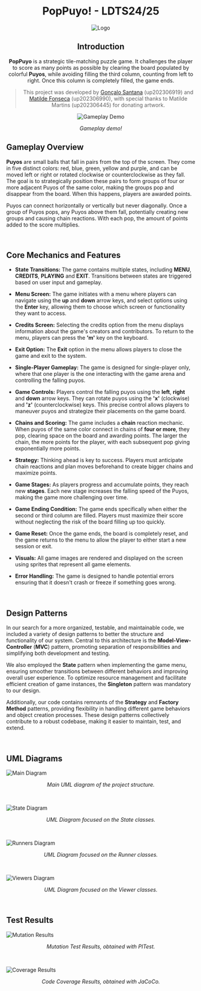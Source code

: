 <h1 align="center">PopPuyo! - LDTS24/25</h1>
<p align="center">
  <img src="https://github.com/byllumm/Y2S1-PopPuyo-project/blob/main/docs/images/new_logo.png" alt="Logo">
</p>

<h2 align="center">Introduction</h2>

<p align="center">
  <strong>PopPuyo</strong> is a strategic tile-matching puzzle game. It challenges the player to score as many points as possible by clearing the board populated by colorful <strong>Puyos</strong>, while avoiding filling the third column, counting from left to right. Once this column is completely filled, the game ends.
</p>

><p align="center">
>This project was developed by <a href="https://github.com/quadruplesec">Gonçalo Santana</a> (up202306919) and <a href="https://github.com/up202306990">Matilde Fonseca</a> (up202306990), with special thanks to Matilde Martins (up202306445) for donating artwork.
></p>

<p align="center">
  <img src="https://github.com/byllumm/Y2S1-PopPuyo-project/blob/main/docs/images/game_demo.gif" alt="Gameplay Demo">
</p>
<p align="center">
  <em>Gameplay demo!</em>
</p>


## Gameplay Overview

**Puyos** are small balls that fall in pairs from the top of the screen. They come in five distinct colors: red, blue, green, yellow and purple, and can be moved left or right or rotated clockwise or counterclockwise as they fall. The goal is to strategically position these pairs to form groups of four or more adjacent Puyos of the same color, making the groups pop and disappear from the board. When this happens, players are awarded points.

Puyos can connect horizontally or vertically but never diagonally. Once a group of Puyos pops, any Puyos above them fall, potentially creating new groups and causing chain reactions. With each pop, the amount of points added to the score multiplies.

&nbsp;

## Core Mechanics and Features

-   **State Transitions:** The game contains multiple states, including **MENU**, **CREDITS**, **PLAYING** and **EXIT**. Transitions between states are triggered based on user input and gameplay.
    
-   **Menu Screen:** The game initiates with a menu where players can navigate using the **up** and **down** arrow keys, and select options using the **Enter** key, allowing them to choose which screen or functionality they want to access.
    
-   **Credits Screen:** Selecting the credits option from the menu displays information about the game's creators and contributors. To return to the menu, players can press the **'m'** key on the keyboard.
    
-   **Exit Option:** The **Exit** option in the menu allows players to close the game and exit to the system.
    
-   **Single-Player Gameplay:** The game is designed for single-player only, where that one player is the one interacting with the game arena and controlling the falling puyos.
    
-   **Game Controls:** Players control the falling puyos using the **left**, **right** and **down** arrow keys. They can rotate puyos using the **'x'** (clockwise) and **'z'** (counterclockwise) keys. This precise control allows players to maneuver puyos and strategize their placements on the game board.
    
-   **Chains and Scoring:** The game includes a **chain** reaction mechanic. When puyos of the same color connect in chains of **four or more**, they pop, clearing space on the board and awarding points. The larger the chain, the more points for the player, with each subsequent pop giving exponentially more points.
    
-   **Strategy:** Thinking ahead is key to success. Players must anticipate chain reactions and plan moves beforehand to create bigger chains and maximize points.
    
-   **Game Stages:** As players progress and accumulate points, they reach new **stages**. Each new stage increases the falling speed of the Puyos, making the game more challenging over time.
    
-   **Game Ending Condition:** The game ends specifically when either the second or third column are filled. Players must maximize their score without neglecting the risk of the board filling up too quickly.
    
-   **Game Reset:** Once the game ends, the board is completely reset, and the game returns to the menu to allow the player to either start a new session or exit.
    
-   **Visuals:** All game images are rendered and displayed on the screen using sprites that represent all game elements.
    
-   **Error Handling:** The game is designed to handle potential errors ensuring that it doesn't crash or freeze if something goes wrong.

&nbsp;
    
## Design Patterns

In our search for a more organized, testable, and maintainable code, we included a variety of design patterns to better the structure and functionality of our system. Central to this architecture is the **Model-View-Controller** (**MVC**) pattern, promoting separation of responsibilities and simplifying both development and testing.

We also employed the **State** pattern when implementing the game menu, ensuring smoother transitions between different behaviors and improving overall user experience. To optimize resource management and facilitate efficient creation of game instances, the **Singleton** pattern was mandatory to our design.

Additionally, our code contains remnants of the **Strategy** and **Factory Method** patterns, providing flexibility in handling different game behaviors and object creation processes. These design patterns collectively contribute to a robust codebase, making it easier to maintain, test, and extend.

&nbsp;

## UML Diagrams

![Main Diagram](https://github.com/byllumm/Y2S1-PopPuyo-project/blob/main/docs/images/maindiagram.png)

<p align="center">
  <em>Main UML diagram of the project structure.</em>
</p>

&nbsp;

![State Diagram](https://github.com/byllumm/Y2S1-PopPuyo-project/blob/main/docs/images/statediagram.png)

<p align="center">
  <em>UML Diagram focused on the State classes.</em>
</p>

&nbsp;

![Runners Diagram](https://github.com/byllumm/Y2S1-PopPuyo-project/blob/main/docs/images/runnersdiagram.png)

<p align="center">
  <em>UML Diagram focused on the Runner classes.</em>
</p>

&nbsp;

![Viewers Diagram](https://github.com/byllumm/Y2S1-PopPuyo-project/blob/main/docs/images/viewerdiagram.png)

<p align="center">
  <em>UML Diagram focused on the Viewer classes.</em>
</p>

&nbsp;

## Test Results

![Mutation Results](https://github.com/byllumm/Y2S1-PopPuyo-project/blob/main/docs/images/mutation.png)

<p align="center">
  <em>Mutation Test Results, obtained with PITest.</em>
</p>

&nbsp;

![Coverage Results](https://github.com/byllumm/Y2S1-PopPuyo-project/blob/main/docs/images/coverage.png)

<p align="center">
  <em>Code Coverage Results, obtained with JaCoCo.</em>
</p>

&nbsp;


